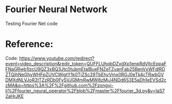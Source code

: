 # Fourier Neural Network
 
Testing Fourier Net code

# Reference:
Code: https://www.youtube.com/redirect?event=video_description&redir_token=QUFFLUhqbDZvdXp1enpRdVltcEppaFFNaGRwb1lzcU9QZ3xBQ3Jtc0tubmEtalBueFNZeTZvanFab25BenVxWFdlRDZTQjhNeGhyWHFpZUVCWjgtY1k0TjZSc29TbEhvVmx0RGJ0eTk4cTRwbGVDMXdNLVJoR2tTZzRDb0FySVJGMmRwMW8zMjJ4NDd6S3E5aDh1eEVSd2czMA&q=https%3A%2F%2Fgithub.com%2Fzongyi-li%2Ffourier_neural_operator%2Fblob%2Fmaster%2Ffourier_3d.py&v=IaS72aHrJKE
